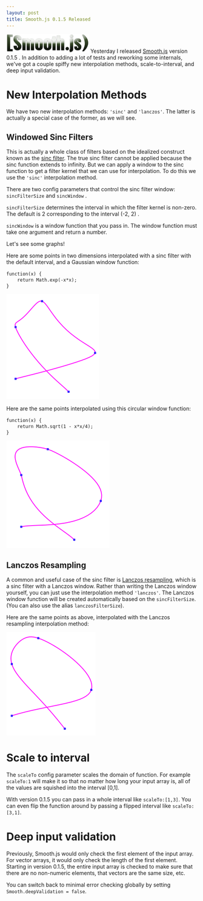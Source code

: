 ```yaml
---
layout: post
title: Smooth.js 0.1.5 Released
---
```


![floatleft](/images/smoothjs.png)
Yesterday I released [Smooth.js](https://github.com/osuushi/Smooth.js) version 0.1.5 . In addition to adding a
lot of tests and reworking some internals, we've got a couple spiffy new interpolation methods, 
scale-to-interval, and deep input validation. 

# New Interpolation Methods

We have two new interpolation methods: `'sinc'` and `'lanczos'`. The latter is actually a special case of the
former, as we will see.

## Windowed Sinc Filters

This is actually a whole class of filters based on the 
idealized construct known as the [sinc filter](http://en.wikipedia.org/wiki/Sinc_filter). The true sinc filter
cannot be applied because the sinc function extends to infinity. But we can apply a window to the sinc function
to get a filter kernel that we can use for interpolation. To do this we use the `'sinc'` interpolation method.

There are two config parameters that control the sinc filter window: `sincFilterSize` and `sincWindow` .

`sincFilterSize` determines the interval in which the filter kernel is non-zero. The default is 2 corresponding
to the interval (-2, 2) .

`sincWindow` is a window function that you pass in. The window function must take one argument and return a
number.

Let's see some graphs!

Here are some points in two dimensions interpolated with a sinc filter with the default interval, and a 
Gaussian window function:

	function(x) {
		return Math.exp(-x*x);
	}

![Gaussian sinc](/images/2012-3-17/gaussian.png)

Here are the same points interpolated using this circular window function:

	function(x) {
		return Math.sqrt(1 - x*x/4);
	}

![Circular sinc](/images/2012-3-17/circular.png)

## Lanczos Resampling

A common and useful case of the sinc filter is 
[Lanczos resampling](http://en.wikipedia.org/wiki/Lanczos_resampling), which is a sinc filter with a Lanczos 
window. Rather than writing the Lanczos window yourself, you can just use the interpolation method 
`'lanczos'`. The Lanczos window function will be created automatically based on the `sincFilterSize`. (You
can also use the alias `lanczosFilterSize`).

Here are the same points as above, interpolated with the Lanczos resampling interpolation method:

![Lanczos](/images/2012-3-17/lanczos.png)

# Scale to interval

The `scaleTo` config parameter scales the domain of function. For example `scaleTo:1` will make it so that no
matter how long your input array is, all of the values are squished into the interval \[0,1\].

With version 0.1.5 you can pass in a whole interval like `scaleTo:[1,3]`. You can even flip the function 
around by passing a flipped interval like `scaleTo:[3,1]`.

# Deep input validation

Previously, Smooth.js would only check the first element of the input array. For vector arrays, it would only
check the length of the first element. Starting in version 0.1.5, the entire input array is checked to make 
sure that there are no non-numeric elements, that vectors are the same size, etc.

You can switch back to minimal error checking globally by setting `Smooth.deepValidation = false`.